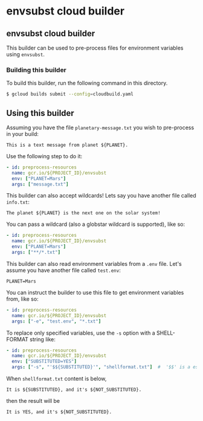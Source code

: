 # envsubst cloud builder

## envsubst cloud builder
This builder can be used to pre-process files for environment variables using `envsubst`.

### Building this builder
To build this builder, run the following command in this directory.
```sh
$ gcloud builds submit --config=cloudbuild.yaml
```

## Using this builder

Assuming you have the file `planetary-message.txt` you wish to pre-process in your build:
```
This is a text message from planet ${PLANET}.
```

Use the following step to do it:
```yaml
- id: preprocess-resources
  name: gcr.io/${PROJECT_ID}/envsubst
  env: ["PLANET=Mars"]
  args: ["message.txt"]
```

This builder can also accept wildcards! Lets say you have another file called `info.txt`:
```
The planet ${PLANET} is the next one on the solar system!
```

You can pass a wildcard (also a globstar wildcard is supported), like so:
```yaml
- id: preprocess-resources
  name: gcr.io/${PROJECT_ID}/envsubst
  env: ["PLANET=Mars"]
  args: ["**/*.txt"]
```

This builder can also read environment variables from a `.env` file. Let's assume you have another file called `test.env`:

```dotenv
PLANET=Mars
```

You can instruct the builder to use this file to get environment variables from, like so:
```yaml
- id: preprocess-resources
  name: gcr.io/${PROJECT_ID}/envsubst
  args: ["-e", "test.env", "*.txt"]
```

To replace only specified variables, use the `-s` option with a SHELL-FORMAT string like:

```yaml
- id: preprocess-resources
  name: gcr.io/${PROJECT_ID}/envsubst
  env: ["SUBSTITUTED=YES"]
  args: ["-s", "'$${SUBSTITUTED}'", "shellformat.txt"]  #  '$$' is a escape sequence for the Cloud Build substitution.
```

When `shellformat.txt` content is below,

```
It is ${SUBSTITUTED}, and it's ${NOT_SUBSTITUTED}.
```

then the result will be

```
It is YES, and it's ${NOT_SUBSTITUTED}.
```